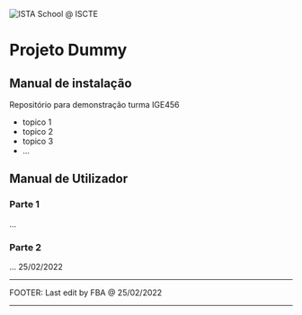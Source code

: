 ![ISTA School @ ISCTE](https://gci.iscte-iul.pt/2020/logotipos/files/brand_v2/escolas/rgb/ista/en/horizontal/main/rgb_ista_en_horizontal_main.png)

# Projeto Dummy
## Manual de instalação

Repositório para demonstração turma IGE456
- topico 1
- topico 2
- topico 3
- ...


## Manual de Utilizador
### Parte 1
...

### Parte 2
...
 25/02/2022
 
 
-----------------------------------------------------------------------

FOOTER: Last edit by FBA @ 25/02/2022

-----------------------------------------------------------------------
